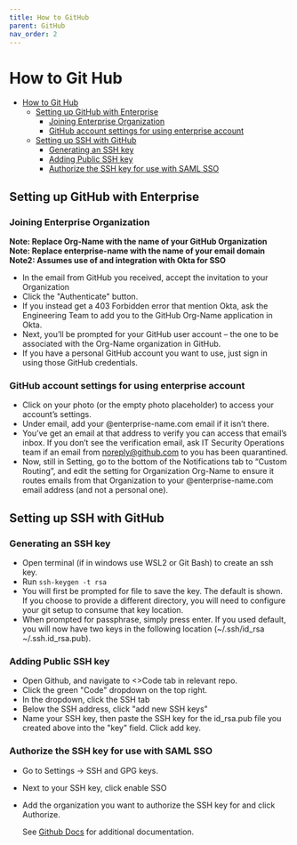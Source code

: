 ```yaml
---
title: How to GitHub
parent: GitHub
nav_order: 2
---
```


# How to Git Hub

- [How to Git Hub](#how-to-git-hub)
  - [Setting up GitHub with Enterprise](#setting-up-github-with-enterprise)
    - [Joining Enterprise Organization](#joining-enterprise-organization)
    - [GitHub account settings for using enterprise account](#github-account-settings-for-using-enterprise-account)
  - [Setting up SSH with GitHub](#setting-up-ssh-with-github)
    - [Generating an SSH key](#generating-an-ssh-key)
    - [Adding Public SSH key](#adding-public-ssh-key)
    - [Authorize the SSH key for use with SAML SSO](#authorize-the-ssh-key-for-use-with-saml-sso)

## Setting up GitHub with Enterprise

### Joining Enterprise Organization

**Note: Replace Org-Name with the name of your GitHub Organization**
**Note: Replace enterprise-name with the name of your email domain**
**Note2: Assumes use of and integration with Okta for SSO**

- In the email from GitHub you received, accept the invitation to your Organization
- Click the "Authenticate" button.
- If you instead get a 403 Forbidden error that mention Okta, ask the Engineering Team to add you to the GitHub Org-Name application in Okta.
- Next, you’ll be prompted for your GitHub user account – the one to be associated with the Org-Name organization in GitHub.
- If you have a personal GitHub account you want to use, just sign in using those GitHub credentials.

### GitHub account settings for using enterprise account

- Click on your photo (or the empty photo placeholder) to access your account’s settings.
- Under email, add your @enterprise-name.com email if it isn’t there.
- You’ve get an email at that address to verify you can access that email’s inbox. If you don’t see the verification email, ask IT Security Operations team if an email from noreply@github.com to you has been quarantined.
- Now, still in Setting, go to the bottom of the Notifications tab to “Custom Routing”, and edit the setting for Organization Org-Name to ensure it routes emails from that Organization to your @enterprise-name.com email address (and not a personal one).

## Setting up SSH with GitHub

### Generating an SSH key

- Open terminal (if in windows use WSL2 or Git Bash) to create an ssh key.
- Run `ssh-keygen -t rsa`
- You will first be prompted for file to save the key. The default is shown. If you choose to provide a different directory, you will need to configure your git setup to consume that key location.
- When prompted for passphrase, simply press enter. If you used default, you will now have two keys in the following location (~/.ssh/id_rsa ~/.ssh.id_rsa.pub).

### Adding Public SSH key

- Open Github, and navigate to <>Code tab in relevant repo.
- Click the green "Code" dropdown on the top right.
- In the dropdown, click the SSH tab
- Below the SSH address, click "add new SSH keys"
- Name your SSH key, then paste the SSH key for the id_rsa.pub file you created above into the "key" field. Click add key.

### Authorize the SSH key for use with SAML SSO

- Go to Settings -> SSH and GPG keys.
- Next to your SSH key, click enable SSO
- Add the organization you want to authorize the SSH key for and click Authorize.

  See [Github Docs](https://docs.github.com/en/github/authenticating-to-github/authenticating-with-saml-single-sign-on/authorizing-an-ssh-key-for-use-with-saml-single-sign-on) for additional documentation.
